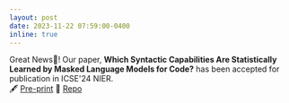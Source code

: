 ```yaml
---
layout: post
date: 2023-11-22 07:59:00-0400
inline: true
---
```


Great News🎉! Our paper, __Which Syntactic Capabilities Are Statistically Learned by Masked Language Models for Code?__ has been accepted for publication in ICSE'24 NIER.  
🖋  [Pre-print](https://arxiv.org/abs/2401.01512) 💽 [Repo](https://github.com/WM-SEMERU/SyntaxEval)